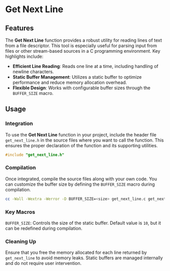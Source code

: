 # **Get Next Line**

## **Features**

The **Get Next Line** function provides a robust utility for reading lines of text from a file descriptor. This tool is especially useful for parsing input from files or other stream-based sources in a C programming environment. Key highlights include:

- **Efficient Line Reading**: Reads one line at a time, including handling of newline characters.
- **Static Buffer Management**: Utilizes a static buffer to optimize performance and reduce memory allocation overhead.
- **Flexible Design**: Works with configurable buffer sizes through the `BUFFER_SIZE` macro.

## **Usage**

### **Integration**

To use the **Get Next Line** function in your project, include the header file `get_next_line.h` in the source files where you want to call the function. This ensures the proper declaration of the function and its supporting utilities.

```c
#include "get_next_line.h"
```

### **Compilation**

Once integrated, compile the source files along with your own code. You can customize the buffer size by defining the `BUFFER_SIZE` macro during compilation.

```bash
cc -Wall -Wextra -Werror -D BUFFER_SIZE=<size> get_next_line.c get_next_line_utils.c
```

### **Key Macros**

`BUFFER_SIZE`: Controls the size of the static buffer. Default value is `10`, but it can be redefined during compilation.

### **Cleaning Up**

Ensure that you free the memory allocated for each line returned by `get_next_line` to avoid memory leaks. Static buffers are managed internally and do not require user intervention.
